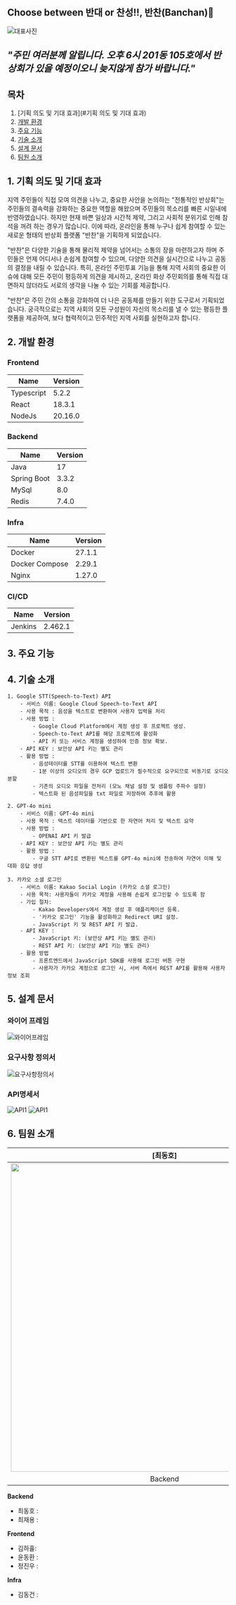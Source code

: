 ## Choose between 반대 or 찬성!!, 반찬(Banchan)📝
![대표사진](exec/resources/banchanMain.png)
## *"주민 여러분께 알립니다. 오후 6시 201동 105호에서 반상회가 있을 예정이오니 늦지않게 참가 바랍니다."*


## 목차
1. [기획 의도 및 기대 효과](#기획 의도 및 기대 효과)
2. [개발 환경](#개발-환경)
3. [주요 기능](#주요-기능)
4. [기술 소개](#기술-소개)
5. [설계 문서](#설계-문서)
6. [팀원 소개](#팀원-소개)

## 1. 기획 의도 및 기대 효과
지역 주민들이 직접 모여 의견을 나누고, 중요한 사안을 논의하는 "전통적인 반상회"는 주민들의 결속력을 강화하는 중요한 역할을 해왔으며 주민들의 목소리를 빠른 시일내에 반영하였습니다. 하지만 현재 바쁜 일상과 시간적 제약, 그리고 사회적 분위기로 인해 참석을 꺼려 하는 경우가 많습니다. 이에 따라, 온라인을 통해 누구나 쉽게 참여할 수 있는 새로운 형태의 반상회 플랫폼 "반찬"을 기획하게 되었습니다.

"반찬"은 다양한 기술을 통해 물리적 제약을 넘어서는 소통의 장을 마련하고자 하며 주민들은 언제 어디서나 손쉽게 참여할 수 있으며, 다양한 의견을 실시간으로 나누고 공동의 결정을 내릴 수 있습니다. 특히, 온라인 주민투표 기능을 통해 지역 사회의 중요한 이슈에 대해 모든 주민이 평등하게 의견을 제시하고, 온라인 화상 주민회의를 통해 직접 대면하지 않더라도 서로의 생각을 나눌 수 있는 기회를 제공합니다.

"반찬"은 주민 간의 소통을 강화하여 더 나은 공동체를 만들기 위한 도구로서 기획되었습니다. 궁극적으로는 지역 사회의 모든 구성원이 자신의 목소리를 낼 수 있는 평등한 플랫폼을 제공하여, 보다 협력적이고 민주적인 지역 사회를 실현하고자 합니다.

## 2. 개발 환경
### Frontend
| Name | Version |
| --- | --- |
| Typescript | 5.2.2 |
| React | 18.3.1 |
| NodeJs | 20.16.0 |

### Backend
| Name | Version |
| --- | --- |
| Java | 17 |
| Spring Boot | 3.3.2 |
| MySql | 8.0 |
| Redis | 7.4.0 |

### Infra
| Name | Version |
| --- | --- |
| Docker | 27.1.1 |
| Docker Compose | 2.29.1 |
| Nginx | 1.27.0 |

### CI/CD
| Name | Version |
| --- | --- |
| Jenkins | 2.462.1 |

## 3. 주요 기능



## 4. 기술 소개
    1. Google STT(Speech-to-Text) API
        - 서비스 이름: Google Cloud Speech-to-Text API
        - 사용 목적 : 음성을 텍스트로 변환하여 사용자 입력을 처리
        - 사용 방법 : 
            - Google Cloud Platform에서 계정 생성 후 프로젝트 생성.
            - Speech-to-Text API를 해당 프로젝트에 활성화
            - API 키 또는 서비스 계정을 생성하여 인증 정보 확보.
        - API KEY : 보안상 API 키는 별도 관리
        - 활용 방법 : 
            - 음성테이터를 STT를 이용하여 텍스트 변환
            - 1분 이상의 오디오의 경우 GCP 업로드가 필수적으로 요구되므로 비동기로 오디오 분할
            - 기존의 오디오 파일을 전처리 (모노 채널 설정 및 샘플링 주파수 설정)
            - 텍스트화 된 음성파일을 txt 파일로 저장하여 추후에 활용
    
    2. GPT-4o mini
        - 서비스 이름: GPT-4o mini
        - 사용 목적 : 텍스트 데이터를 기반으로 한 자연어 처리 및 텍스트 요약
        - 사용 방법 : 
            - OPENAI API 키 발급
        - API KEY : 보안상 API 키는 별도 관리
        - 활용 방법 : 
            - 구글 STT API로 변환된 텍스트를 GPT-4o mini에 전송하여 자연어 이해 및 대화 응답 생성

    3. 카카오 소셜 로그인
        - 서비스 이름: Kakao Social Login (카카오 소셜 로그인)
        - 사용 목적: 사용자들이 카카오 계정을 사용해 손쉽게 로그인할 수 있도록 함
        - 가입 절차:
            - Kakao Developers에서 계정 생성 후 애플리케이션 등록.
            - '카카오 로그인' 기능을 활성화하고 Redirect URI 설정.
            - JavaScript 키 및 REST API 키 발급.
        - API KEY :
            - JavaScript 키: (보안상 API 키는 별도 관리)
            - REST API 키: (보안상 API 키는 별도 관리)
        - 활용 방법
            - 프론트엔드에서 JavaScript SDK를 사용해 로그인 버튼 구현
            - 사용자가 카카오 계정으로 로그인 시, 서버 측에서 REST API를 활용해 사용자 정보 조회

## 5. 설계 문서
### 와이어 프레임
![와이어프레임](exec/resources/와이어프레임.png)

### 요구사항 정의서
![요구사항정의서](exec/resources/요구사항정의서.png)

### API명세서
![API1](exec/resources/API1.png)
![API1](exec/resources/API1.png)

## 6. 팀원 소개

| **[최동호]** | **[최재용]** | **[김하휼]** | **[윤동환]** | **[정진우]** | **[김동건]** |
|:--------------------------------------------------------------------------------------------------:|:--------------------------------------------------------------------------------------------------:|:--------------------------------------------------------------------------------------------------:|:--------------------------------------------------------------------------------------------------:|:--------------------------------------------------------------------------------------------------:|:--------------------------------------------------------------------------------------------------:|
| <img title="" src="exec/resources/최동호.png" alt="" width="700"> | <img title="" src="exec/resources/최재용.png" alt="" width="700"> | <img title="" src="exec/resources/김하휼.png" alt="" width="700"> | <img title="" src="exec/resources/윤동환.png" alt="" width="700"> | <img title="" src="exec/resources/정진우.png" alt="" width="700"> | <img title="" src="exec/resources/김동건1.png" alt="" width="700"> |
| Backend                                                                                           | Backend                                                                                           | Frontend                                                                                           | Frontend                                                                                            | Frontend                                                                                            | Infra                                                                                            |

**Backend**
- 최동호 : 
- 최재용 : 

**Frontend**
- 김하휼: 
- 윤동환 : 
- 정진우 : 

**Infra**
- 김동건 : 
